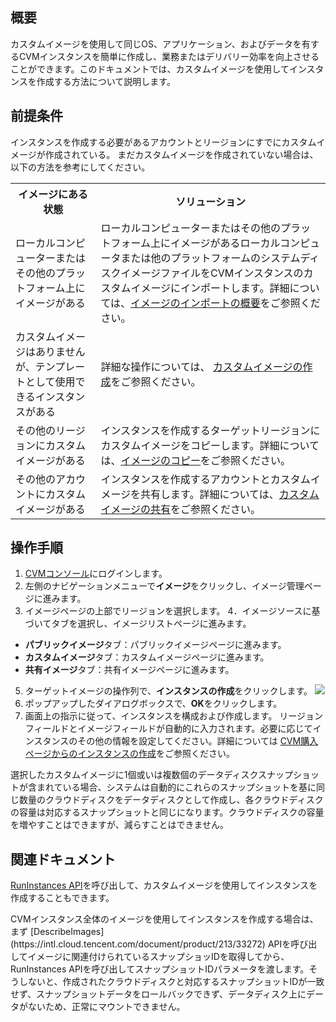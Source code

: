 ## 概要
カスタムイメージを使用して同じOS、アプリケーション、およびデータを有するCVMインスタンスを簡単に作成し、業務またはデリバリー効率を向上させることができます。このドキュメントでは、カスタムイメージを使用してインスタンスを作成する方法について説明します。


## 前提条件
インスタンスを作成する必要があるアカウントとリージョンにすでにカスタムイメージが作成されている。
まだカスタムイメージを作成されていない場合は、以下の方法を参考にしてください。
<table>
	<tr><th>イメージにある状態</th><th>ソリューション</th></tr>
	<tr><td>ローカルコンピューターまたはその他のプラットフォーム上にイメージがある</td><td>ローカルコンピューターまたはその他のプラットフォーム上にイメージがあるローカルコンピュータまたは他のプラットフォームのシステムディスクイメージファイルをCVMインスタンスのカスタムイメージにインポートします。詳細については、<a href="https://intl.cloud.tencent.com/document/product/213/4945">イメージのインポートの概要</a>をご参照ください。</td></tr>
	<tr><td>カスタムイメージはありませんが、テンプレートとして使用できるインスタンスがある</td><td>詳細な操作については、 <a href="https://intl.cloud.tencent.com/document/product/213/4942">カスタムイメージの作成</a>をご参照ください。</td></tr>
	<tr><td>その他のリージョンにカスタムイメージがある</td><td>インスタンスを作成するターゲットリージョンにカスタムイメージをコピーします。詳細については、<a href="https://intl.cloud.tencent.com/document/product/213/4943">イメージのコピー</a>をご参照ください。</td></tr>
	<tr><td>その他のアカウントにカスタムイメージがある</td><td>インスタンスを作成するアカウントとカスタムイメージを共有します。詳細については、<a href="https://intl.cloud.tencent.com/document/product/213/4944">カスタムイメージの共有</a>をご参照ください。</td></tr>
</table>

## 操作手順

1. [CVMコンソール](https://console.cloud.tencent.com/cvm/instance/index?rid=1)にログインします。
2. 左側のナビゲーションメニューで**イメージ**をクリックし、イメージ管理ページに進みます。
3. イメージページの上部でリージョンを選択します。
4．イメージソースに基づいてタブを選択し、イメージリストページに進みます。
 - **パブリックイメージ**タブ：パブリックイメージページに進みます。
 - **カスタムイメージ**タブ：カスタムイメージページに進みます。
 - **共有イメージ**タブ：共有イメージページに進みます。
5. ターゲットイメージの操作列で、**インスタンスの作成**をクリックします。
![](https://main.qcloudimg.com/raw/4c5806f49da53595d31ad07662bf363a.png)
6. ポップアップしたダイアログボックスで、**OK**をクリックします。
7. 画面上の指示に従って、インスタンスを構成および作成します。
リージョンフィールドとイメージフィールドが自動的に入力されます。必要に応じてインスタンスのその他の情報を設定してください。詳細については [CVM購入ページからのインスタンスの作成](https://intl.cloud.tencent.com/document/product/213/4855)をご参照ください。
<dx-alert infotype="explain" title="">
選択したカスタムイメージに1個或いは複数個のデータディスクスナップショットが含まれている場合、システムは自動的にこれらのスナップショットを基に同じ数量のクラウドディスクをデータディスクとして作成し、各クラウドディスクの容量は対応するスナップショットと同じになります。クラウドディスクの容量を増やすことはできますが、減らすことはできません。
</dx-alert>



## 関連ドキュメント
 [RunInstances API](https://intl.cloud.tencent.com/document/product/213/33237)を呼び出して、カスタムイメージを使用してインスタンスを作成することもできます。

<dx-alert infotype="explain" title="">
CVMインスタンス全体のイメージを使用してインスタンスを作成する場合は、まず [DescribeImages](https://intl.cloud.tencent.com/document/product/213/33272) APIを呼び出してイメージに関連付けられているスナップショッIDを取得してから、RunInstances APIを呼び出してスナップショットIDパラメータを渡します。そうしないと、作成されたクラウドディスクと対応するスナップショットIDが一致せず、スナップショットデータをロールバックできず、データディスク上にデータがないため、正常にマウントできません。
</dx-alert>
